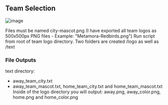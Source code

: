 ## Team Selection
![image](https://github.com/neilyboy/new_sport_scripts/assets/9546844/9b1c1ba0-3125-4c1b-b959-3c6072bf3425)

Files must be named city-mascot.png (I have exported all team logos as 500x500px PNG files - Example: "Metamora-Redbirds.png")
Run script from root of team logo directory. 
Two folders are created /logo as well as /text

### File Outputs
text directory: 
- away_team_city.txt
- away_team_mascot.txt, home_team_city.txt and home_team_mascot.txt
Inside of the logo directory you will output: away.png, away_color.png, home.png and home_color.png
